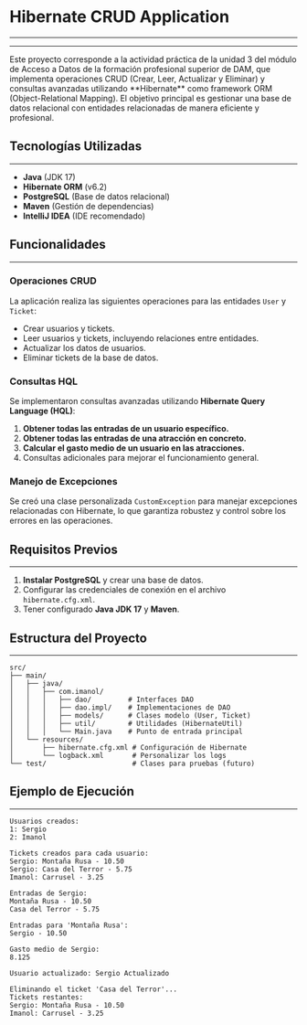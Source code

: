 
# Hibernate CRUD Application
<hr>
<hr>
Este proyecto corresponde a la actividad práctica de la unidad 3 del módulo de Acceso a Datos de la formación profesional superior de DAM, que implementa operaciones CRUD (Crear, Leer, Actualizar y Eliminar) y consultas avanzadas utilizando **Hibernate** como framework ORM (Object-Relational Mapping). El objetivo principal es gestionar una base de datos relacional con entidades relacionadas de manera eficiente y profesional.

## Tecnologías Utilizadas
<hr>

- **Java** (JDK 17)
- **Hibernate ORM** (v6.2)
- **PostgreSQL** (Base de datos relacional)
- **Maven** (Gestión de dependencias)
- **IntelliJ IDEA** (IDE recomendado)

## Funcionalidades
<hr>

### Operaciones CRUD
La aplicación realiza las siguientes operaciones para las entidades `User` y `Ticket`:
- Crear usuarios y tickets.
- Leer usuarios y tickets, incluyendo relaciones entre entidades.
- Actualizar los datos de usuarios.
- Eliminar tickets de la base de datos.

### Consultas HQL
Se implementaron consultas avanzadas utilizando **Hibernate Query Language (HQL)**:
1. **Obtener todas las entradas de un usuario específico.**
2. **Obtener todas las entradas de una atracción en concreto.**
3. **Calcular el gasto medio de un usuario en las atracciones.**
4. Consultas adicionales para mejorar el funcionamiento general.

### Manejo de Excepciones
Se creó una clase personalizada `CustomException` para manejar excepciones relacionadas con Hibernate, lo que garantiza robustez y control sobre los errores en las operaciones.

## Requisitos Previos
<hr>

1. **Instalar PostgreSQL** y crear una base de datos.
2. Configurar las credenciales de conexión en el archivo `hibernate.cfg.xml`.
3. Tener configurado **Java JDK 17** y **Maven**.


## Estructura del Proyecto
<hr>

```plaintext
src/
├── main/
│   ├── java/
│   │   ├── com.imanol/
│   │   │   ├── dao/         # Interfaces DAO
│   │   │   ├── dao.impl/    # Implementaciones de DAO
│   │   │   ├── models/      # Clases modelo (User, Ticket)
│   │   │   ├── util/        # Utilidades (HibernateUtil)
│   │   │   └── Main.java    # Punto de entrada principal
│   └── resources/
│       ├── hibernate.cfg.xml # Configuración de Hibernate
│       └── logback.xml       # Personalizar los logs
└── test/                     # Clases para pruebas (futuro)
```


## Ejemplo de Ejecución
<hr>

```plaintext
Usuarios creados:
1: Sergio
2: Imanol

Tickets creados para cada usuario:
Sergio: Montaña Rusa - 10.50
Sergio: Casa del Terror - 5.75
Imanol: Carrusel - 3.25

Entradas de Sergio:
Montaña Rusa - 10.50
Casa del Terror - 5.75

Entradas para 'Montaña Rusa':
Sergio - 10.50

Gasto medio de Sergio:
8.125

Usuario actualizado: Sergio Actualizado

Eliminando el ticket 'Casa del Terror'...
Tickets restantes:
Sergio: Montaña Rusa - 10.50
Imanol: Carrusel - 3.25
```
